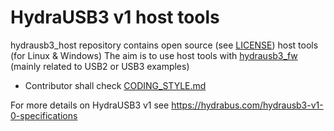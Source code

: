 # HydraUSB3 v1 host tools
hydrausb3_host repository contains open source (see [LICENSE](LICENSE)) host tools (for Linux & Windows)
The aim is to use host tools with [hydrausb3_fw](https://github.com/hydrausb3/hydrausb3_fw) (mainly related to USB2 or USB3 examples)
* Contributor shall check [CODING_STYLE.md](CODING_STYLE.md)

For more details on HydraUSB3 v1 see https://hydrabus.com/hydrausb3-v1-0-specifications

